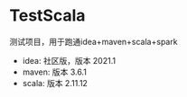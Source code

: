 # TestScala
 测试项目，用于跑通idea+maven+scala+spark

+ idea: 社区版，版本 2021.1
+ maven: 版本 3.6.1
+ scala: 版本 2.11.12
